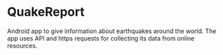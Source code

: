 # QuakeReport
Android app to give information about earthquakes around the world.
The app uses API and https requests for collecting its data from online resources.
